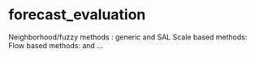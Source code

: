 # forecast_evaluation

Neighborhood/fuzzy methods : generic and SAL
Scale based methods:
Flow based methods:
and ...
